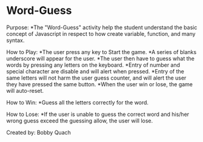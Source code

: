 # Word-Guess
<!-- What the project does
Why the project is useful
How users can get started with the project
Where users can get help with your project
Who maintains and contributes to the project -->

Purpose: *The "Word-Guess" activity help the student understand the basic concept of Javascript in respect to how create variable, function, and many syntax.

How to Play: 
*The user press any key to Start the game.
*A series of blanks underscore will appear for the user. 
*The user then have to guess what the words by pressing any letters on the keyboard.
*Entry of number and special character are disable and will alert when pressed.
*Entry of the same letters will not harm the user guess counter, and will alert the user they have pressed the same button.
*When the user win or lose, the game will auto-reset.

How to Win:
*Guess all the letters correctly for the word.

How to Lose:
*If the user is unable to guess the correct word and his/her wrong guess exceed the guessing allow, the user will lose.

Created by: Bobby Quach